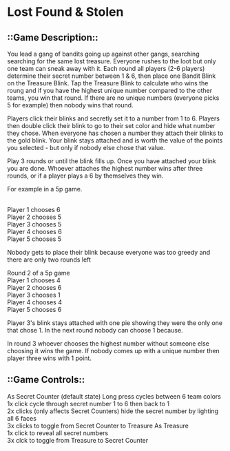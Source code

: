 # Lost Found & Stolen

## ::Game Description::

You lead a gang of bandits going up against other gangs, searching searching for the same lost treasure. Everyone rushes to the loot but only one team can sneak away with it. Each round all players (2-6 players) determine their secret number between 1 & 6, then place one Bandit Blink on the Treasure Blink. Tap the Treasure Blink to calculate who wins the roung and if you have the highest unique number compared to the other teams, you win that round. If there are no unique numbers (everyone picks 5 for example) then nobody wins that round.

Players click their blinks and secretly set it to a number from 1 to 6.
Players then double click their blink to go to their set color and hide what number they chose.
When everyone has chosen a number they attach their blinks to the gold blink. 
Your blink stays attached and is worth the value of the points you selected - but only if nobody else chose that value.

Play 3 rounds or until the blink fills up. Once you have attached your blink you are done. Whoever attaches the highest number wins after three rounds, or if a player plays a 6 by themselves they win.


For example in a 5p game.

</br> Player 1 chooses 6
</br> Player 2 chooses          5
</br> Player 3 chooses          5
</br> Player 4 chooses          6
</br> Player 5 chooses           5

Nobody gets to place their blink because everyone was too greedy and there are only two rounds left

Round 2 of a 5p game
</br> Player 1 chooses 4
</br> Player 2 chooses 6
</br> Player 3 chooses 1
</br> Player 4 chooses 4
</br> Player 5 chooses 6

Player 3's blink stays attached with one pie showing they were the only one that chose 1. In the next round nobody can choose 1 because.

In round 3 whoever chooses the highest number without someone else choosing it wins the game. If nobody comes up with a unique number then player three wins with 1 point.


## ::Game Controls::
As Secret Counter (default state)
  Long press cycles between 6 team colors
  </br> 1x click cycle through secret number 1 to 6 then back to 1
  </br> 2x clicks (only affects Secret Counters) hide the secret number by lighting all 6 faces
  </br> 3x clicks to toggle from Secret Counter to Treasure
As Treasure
  </br> 1x click to reveal all secret numbers
  </br> 3x clck to toggle from Treasure to Secret Counter



